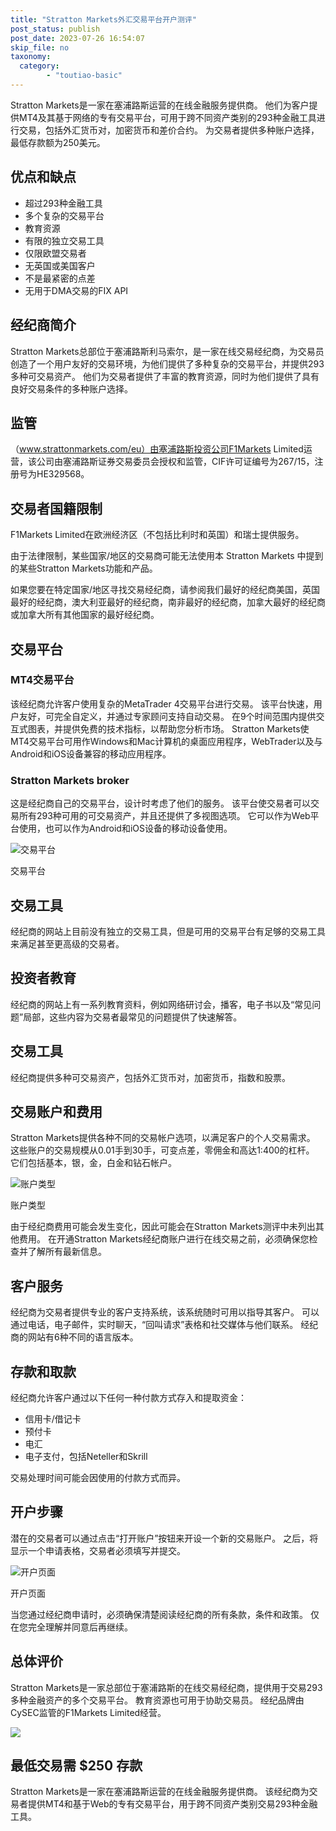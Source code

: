 ```yaml
---
title: "Stratton Markets外汇交易平台开户测评"
post_status: publish
post_date: 2023-07-26 16:54:07
skip_file: no
taxonomy:
  category:
        - "toutiao-basic"
---
```


Stratton Markets是一家在塞浦路斯运营的在线金融服务提供商。 他们为客户提供MT4及其基于网络的专有交易平台，可用于跨不同资产类别的293种金融工具进行交易，包括外汇货币对，加密货币和差价合约。 为交易者提供多种账户选择，最低存款额为250美元。

## 优点和缺点

- 超过293种金融工具
- 多个复杂的交易平台
- 教育资源
- 有限的独立交易工具
- 仅限欧盟交易者
- 无英国或美国客户
- 不是最紧密的点差
- 无用于DMA交易的FIX API

## 经纪商简介

Stratton Markets总部位于塞浦路斯利马索尔，是一家在线交易经纪商，为交易员创造了一个用户友好的交易环境，为他们提供了多种复杂的交易平台，并提供293多种可交易资产。 他们为交易者提供了丰富的教育资源，同时为他们提供了具有良好交易条件的多种账户选择。

## 监管

（www.strattonmarkets.com/eu）由塞浦路斯投资公司F1Markets Limited运营，该公司由塞浦路斯证券交易委员会授权和监管，CIF许可证编号为267/15，注册号为HE329568。

## 交易者国籍限制

F1Markets Limited在欧洲经济区（不包括比利时和英国）和瑞士提供服务。

由于法律限制，某些国家/地区的交易商可能无法使用本 Stratton Markets 中提到的某些Stratton Markets功能和产品。

如果您要在特定国家/地区寻找交易经纪商，请参阅我们最好的经纪商美国，英国最好的经纪商，澳大利亚最好的经纪商，南非最好的经纪商，加拿大最好的经纪商或加拿大所有其他国家的最好经纪商。

## 交易平台

### MT4交易平台

该经纪商允许客户使用复杂的MetaTrader 4交易平台进行交易。 该平台快速，用户友好，可完全自定义，并通过专家顾问支持自动交易。 在9个时间范围内提供交互式图表，并提供免费的技术指标，以帮助您分析市场。 Stratton Markets使MT4交易平台可用作Windows和Mac计算机的桌面应用程序，WebTrader以及与Android和iOS设备兼容的移动应用程序。

### Stratton Markets broker

这是经纪商自己的交易平台，设计时考虑了他们的服务。 该平台使交易者可以交易所有293种可用的可交易资产，并且还提供了多视图选项。 它可以作为Web平台使用，也可以作为Android和iOS设备的移动设备使用。

![交易平台](https://cdn.fendou.la/funstoutiao/2020/11/Stratton-Markets-Trading-Platform-.jpg "交易平台")

交易平台

## 交易工具

经纪商的网站上目前没有独立的交易工具，但是可用的交易平台有足够的交易工具来满足甚至更高级的交易者。

## 投资者教育

经纪商的网站上有一系列教育资料，例如网络研讨会，播客，电子书以及“常见问题”局部，这些内容为交易者最常见的问题提供了快速解答。

## 交易工具

经纪商提供多种可交易资产，包括外汇货币对，加密货币，指数和股票。

## 交易账户和费用

Stratton Markets提供各种不同的交易帐户选项，以满足客户的个人交易需求。 这些账户的交易规模从0.01手到30手，可变点差，零佣金和高达1:400的杠杆。 它们包括基本，银，金，白金和钻石帐户。

![账户类型](https://cdn.fendou.la/funstoutiao/2020/11/Stratton-Markets-Account-Types-1024x841.jpg "账户类型")

账户类型

由于经纪商费用可能会发生变化，因此可能会在Stratton Markets测评中未列出其他费用。 在开通Stratton Markets经纪商账户进行在线交易之前，必须确保您检查并了解所有最新信息。

## 客户服务

经纪商为交易者提供专业的客户支持系统，该系统随时可用以指导其客户。 可以通过电话，电子邮件，实时聊天，“回叫请求”表格和社交媒体与他们联系。 经纪商的网站有6种不同的语言版本。

## 存款和取款

经纪商允许客户通过以下任何一种付款方式存入和提取资金：

- 信用卡/借记卡
- 预付卡
- 电汇
- 电子支付，包括Neteller和Skrill

交易处理时间可能会因使用的付款方式而异。

## 开户步骤

潜在的交易者可以通过点击“打开账户”按钮来开设一个新的交易账户。 之后，将显示一个申请表格，交易者必须填写并提交。

![开户页面](https://cdn.fendou.la/funstoutiao/2020/11/Stratton-Markets-Account-Opening-Page--725x1024.jpg "开户页面")

开户页面

当您通过经纪商申请时，必须确保清楚阅读经纪商的所有条款，条件和政策。 仅在您完全理解并同意后再继续。

## 总体评价

Stratton Markets是一家总部位于塞浦路斯的在线交易经纪商，提供用于交易293多种金融资产的多个交易平台。 教育资源也可用于协助交易员。 经纪品牌由CySEC监管的F1Markets Limited经营。

![](https://cdn.fendou.la/funstoutiao/2020/11/Stratton-Markets-Logo.png)

## 最低交易需 $250 存款

Stratton Markets是一家在塞浦路斯运营的在线金融服务提供商。 该经纪商为交易者提供MT4和基于Web的专有交易平台，用于跨不同资产类别交易293种金融工具。
